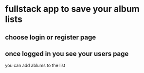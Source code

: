 # fullstack app to save your album lists

## choose login or register page

## once logged in you see your users page 
you can add ablums to the list


